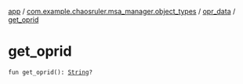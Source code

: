 [app](../../index.md) / [com.example.chaosruler.msa_manager.object_types](../index.md) / [opr_data](index.md) / [get_oprid](.)

# get_oprid

`fun get_oprid(): `[`String`](https://kotlinlang.org/api/latest/jvm/stdlib/kotlin/-string/index.html)`?`